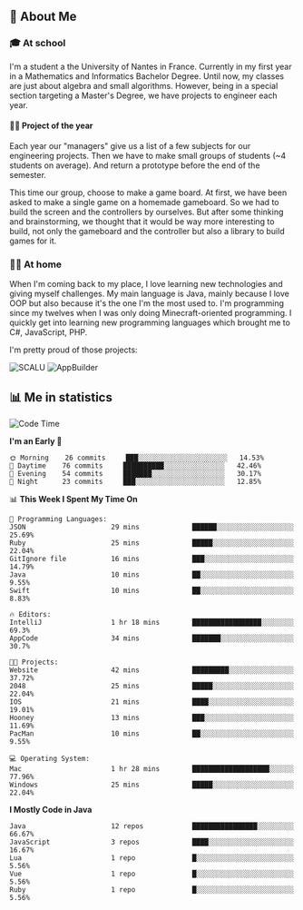 ## 👀 About Me

### 🎓 At school

I'm a student a the University of Nantes in France. Currently in my first year in a Mathematics and Informatics Bachelor Degree. Until now, my classes are just about algebra and small algorithms. However, being in a special section targeting a Master's Degree, we have projects to engineer each year. 

#### 🔧🔬 Project of the year

Each year our "managers" give us a list of a few subjects for our engineering projects. Then we have to make small groups of students (~4 students on average). And return a prototype before the end of the semester.

This time our group, choose to make a game board. At first, we have been asked to make a single game on a homemade gameboard. So we had to build the screen and the controllers by ourselves. 
But after some thinking and brainstorming, we thought that it would be way more interesting to build, not only the gameboard and the controller but also a library to build games for it.

### 👨‍💻 At home

When I'm coming back to my place, I love learning new technologies and giving myself challenges. My main language is Java, mainly because I love OOP but also because it's the one I'm the most used to. I'm programming since my twelves when I was only doing Minecraft-oriented programming.  I quickly get into learning new programming languages which brought me to C#, JavaScript, PHP. 

I'm pretty proud of those projects:

![SCALU](https://github-readme-stats.vercel.app/api/pin?username=renardfute&repo=SCALU)
![AppBuilder](https://github-readme-stats.vercel.app/api/pin?username=pulsedev2&repo=AppBuilder)

## 📊 Me in statistics
<!--START_SECTION:waka-->
![Code Time](http://img.shields.io/badge/Code%20Time-32%20hrs%208%20mins-blue)

**I'm an Early 🐤** 

```text
🌞 Morning    26 commits     ███░░░░░░░░░░░░░░░░░░░░░░   14.53% 
🌆 Daytime    76 commits     ██████████░░░░░░░░░░░░░░░   42.46% 
🌃 Evening    54 commits     ███████░░░░░░░░░░░░░░░░░░   30.17% 
🌙 Night      23 commits     ███░░░░░░░░░░░░░░░░░░░░░░   12.85%

```


📊 **This Week I Spent My Time On** 

```text
💬 Programming Languages: 
JSON                     29 mins             ██████░░░░░░░░░░░░░░░░░░░   25.69% 
Ruby                     25 mins             █████░░░░░░░░░░░░░░░░░░░░   22.04% 
GitIgnore file           16 mins             ███░░░░░░░░░░░░░░░░░░░░░░   14.79% 
Java                     10 mins             ██░░░░░░░░░░░░░░░░░░░░░░░   9.55% 
Swift                    10 mins             ██░░░░░░░░░░░░░░░░░░░░░░░   8.83%

🔥 Editors: 
IntelliJ                 1 hr 18 mins        █████████████████░░░░░░░░   69.3% 
AppCode                  34 mins             ███████░░░░░░░░░░░░░░░░░░   30.7%

🐱‍💻 Projects: 
Website                  42 mins             █████████░░░░░░░░░░░░░░░░   37.72% 
2048                     25 mins             █████░░░░░░░░░░░░░░░░░░░░   22.04% 
IOS                      21 mins             ████░░░░░░░░░░░░░░░░░░░░░   19.01% 
Hooney                   13 mins             ███░░░░░░░░░░░░░░░░░░░░░░   11.69% 
PacMan                   10 mins             ██░░░░░░░░░░░░░░░░░░░░░░░   9.55%

💻 Operating System: 
Mac                      1 hr 28 mins        ███████████████████░░░░░░   77.96% 
Windows                  25 mins             █████░░░░░░░░░░░░░░░░░░░░   22.04%

```

**I Mostly Code in Java** 

```text
Java                     12 repos            ████████████████░░░░░░░░░   66.67% 
JavaScript               3 repos             ████░░░░░░░░░░░░░░░░░░░░░   16.67% 
Lua                      1 repo              █░░░░░░░░░░░░░░░░░░░░░░░░   5.56% 
Vue                      1 repo              █░░░░░░░░░░░░░░░░░░░░░░░░   5.56% 
Ruby                     1 repo              █░░░░░░░░░░░░░░░░░░░░░░░░   5.56%

```



<!--END_SECTION:waka-->
